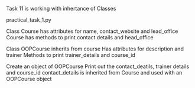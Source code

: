 Task 11 is working with inhertance of Classes

practical_task_1.py

Class Course has attributes for name, contact_website and lead_office
Course has methods to print contact details and head_office

Class OOPCourse inherits from course
Has attributes for description and trainer
Methods to print trainer_details and course_id

Create an object of OOPCourse
Print out the contact_deatils, trainer details and course_id
contact_details is inherited from Course and used with an OOPCourse object